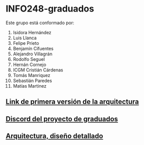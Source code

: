 # INFO248-graduados
Este grupo está conformado por:  
1. Isidora Hernández  
2. Luis Llanca  
3. Felipe Prieto
4. Benjamín Cifuentes  
5. Alejandro Villagrán  
6. Rodolfo Seguel  
7. Hernán Cornejo
8. ICGM Cristián Cárdenas
9. Tomás Manriquez
10. Sebastián Paredes
11. Matías Martinez  
  
  
  
## [Link de primera versión de la arquitectura](https://docs.google.com/document/d/1ofz-5r6KL__B43xaDMccg2fA5wPkNCBAw3nR-aEFGr0/edit?usp=sharing)
## [Discord del proyecto de graduados](https://discord.gg/GAxNfxkA)  
## [Arquitectura, diseño detallado](https://docs.google.com/document/d/1SVuIvZKJtWngE9ddaoRpsWZmH2drfS-7fVUga__5k58/edit?usp=sharing)
